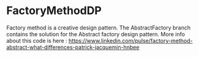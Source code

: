 # FactoryMethodDP

Factory method is a creative design pattern.
The AbstractFactory branch contains the solution for the Abstract factory design pattern.
More info about this code is here : 
https://www.linkedin.com/pulse/factory-method-abstract-what-differences-patrick-jacquemin-hnbee
